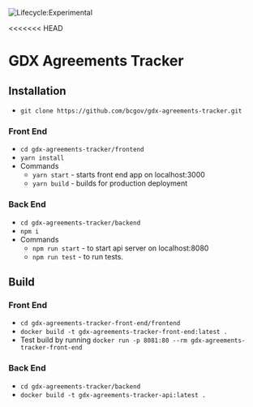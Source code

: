 ![Lifecycle:Experimental](https://img.shields.io/badge/Lifecycle-Experimental-339999)

<<<<<<< HEAD
# GDX Agreements Tracker

## Installation
* ```git clone https://github.com/bcgov/gdx-agreements-tracker.git```

### Front End
* ```cd gdx-agreements-tracker/frontend```
* ```yarn install```
* Commands
    * ```yarn start``` - starts front end app on localhost:3000
    * ```yarn build``` - builds for production deployment

### Back End
* ```cd gdx-agreements-tracker/backend```
* ```npm i```
* Commands
  * ```npm run start``` - to start api server on localhost:8080
  * ```npm run test``` - to run tests.

## Build

### Front End
* ```cd gdx-agreements-tracker-front-end/frontend```
* ```docker build -t gdx-agreements-tracker-front-end:latest .```
* Test build by running ```docker run -p 8081:80 --rm gdx-agreements-tracker-front-end```

### Back End
* ```cd gdx-agreements-tracker/backend```
* ```docker build -t gdx-agreements-tracker-api:latest .```

